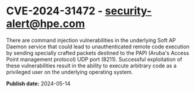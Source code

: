 # CVE-2024-31472 - security-alert@hpe.com

There are command injection vulnerabilities in the underlying Soft AP Daemon service that could lead to unauthenticated remote code execution by sending specially crafted packets destined to the PAPI (Aruba's Access Point management protocol) UDP port (8211). Successful exploitation of these vulnerabilities result in the ability to execute arbitrary code as a privileged user on the underlying operating system.



**Publish date:** 2024-05-14
